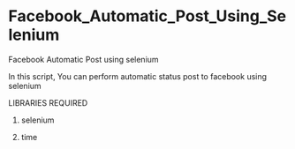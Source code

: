 # Facebook_Automatic_Post_Using_Selenium

Facebook Automatic Post using selenium

In this script, You can perform automatic status post to facebook using selenium

LIBRARIES REQUIRED

1. selenium

2. time
